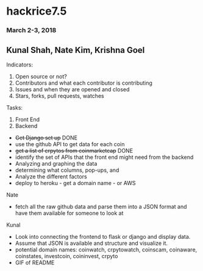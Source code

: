 # hackrice7.5
### March 2-3, 2018
## Kunal Shah, Nate Kim, Krishna Goel

Indicators:
1. Open source or not? 
2. Contributors and what each contributor is contributing 
3. Issues and when they are opened and closed 
4. Stars, forks, pull requests, watches

Tasks: 
1. Front End 
2. Backend 
- ~~Get Django set up~~ DONE
- use the github API to get data for each coin 
- ~~get a list of crpytos from coinmarketcap~~ DONE
- identify the set of APIs that the front end might need from the backend
- Analyzing and graphing the data 
- determining what columns, pop-ups, and 
- Analyze the different factors 
- deploy to heroku - get a domain name - or AWS 

Nate 
- fetch all the raw github data and parse them into a JSON format and have them available for someone to look at

Kunal 
- Look into connecting the frontend to flask or django and display data.
- Assume that JSON is available and structure and visualize it. 
- potential domain names: coinwatch, crpytowatch, coinscam, coinaware, coinstates, investcoin, coininvest, crpyto
- GIF of README 
